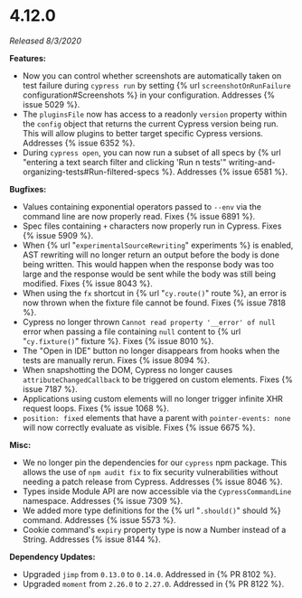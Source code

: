 # 4.12.0

*Released 8/3/2020*

**Features:**

- Now you can control whether screenshots are automatically taken on test failure during `cypress run` by setting {% url `screenshotOnRunFailure` configuration#Screenshots %} in your configuration. Addresses {% issue 5029 %}.
- The `pluginsFile` now has access to a readonly `version` property within the `config` object that returns the current Cypress version being run. This will allow plugins to better target specific Cypress versions. Addresses {% issue 6352 %}.
- During `cypress open`, you can now run a subset of all specs by {% url "entering a text search filter and clicking 'Run n tests'" writing-and-organizing-tests#Run-filtered-specs %}. Addresses {% issue 6581 %}.

**Bugfixes:**

- Values containing exponential operators passed to `--env` via the command line are now properly read. Fixes {% issue 6891 %}.
- Spec files containing `+` characters now properly run in Cypress. Fixes {% issue 5909 %}.
- When {% url "`experimentalSourceRewriting`" experiments %} is enabled, AST rewriting will no longer return an output before the body is done being written. This would happen when the response body was too large and the response would be sent while the body was still being modified. Fixes {% issue 8043 %}.
- When using the `fx` shortcut in {% url "`cy.route()`" route %}, an error is now thrown when the fixture file cannot be found. Fixes {% issue 7818 %}.
- Cypress no longer thrown `Cannot read property '__error' of null` error when passing a file containing `null` content to {% url "`cy.fixture()`" fixture %}. Fixes {% issue 8010 %}.
- The "Open in IDE" button no longer disappears from hooks when the tests are manually rerun. Fixes {% issue 8094 %}.
- When snapshotting the DOM, Cypress no longer causes `attributeChangedCallback` to be triggered on custom elements. Fixes {% issue 7187 %}.
- Applications using custom elements will no longer trigger infinite XHR request loops. Fixes {% issue 1068 %}.
- `position: fixed` elements that have a parent with `pointer-events: none` will now correctly evaluate as visible. Fixes {% issue 6675 %}.

**Misc:**

- We no longer pin the dependencies for our `cypress` npm package. This allows the use of `npm audit fix` to fix security vulnerabilities without needing a patch release from Cypress. Addresses {% issue 8046 %}.
- Types inside Module API are now accessible via the `CypressCommandLine` namespace. Addresses {% issue 7309 %}.
- We added more type definitions for the {% url "`.should()`" should %} command. Addresses {% issue 5573 %}.
- Cookie command's `expiry` property type is now a Number instead of a String. Addresses {% issue 8144 %}.

**Dependency Updates:**

- Upgraded `jimp` from `0.13.0` to `0.14.0`. Addressed in {% PR 8102 %}.
- Upgraded `moment` from `2.26.0` to `2.27.0`. Addressed in {% PR 8122 %}.
